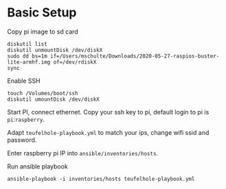 # Basic Setup

Copy pi image to sd card

    diskutil list
    diskutil unmountDisk /dev/diskX
    sudo dd bs=1m if=/Users/mschulte/Downloads/2020-05-27-raspios-buster-lite-armhf.img of=/dev/rdiskX
    sync

Enable SSH

    touch /Volumes/boot/ssh
    diskutil umountDisk /dev/diskX

Start PI, connect ethernet. Copy your ssh key to pi, default login to pi is `pi`:`raspberry`.

Adapt `teufelhole-playbook.yml` to match your ips, change wifi ssid and password.

Enter raspberry pi IP into `ansible/inventories/hosts`.

Run ansible playbook

    ansible-playbook -i inventories/hosts teufelhole-playbook.yml 